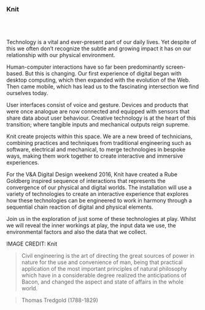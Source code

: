### Knit
<br />
<br />
<br />
Technology is a vital and ever-present part of our daily lives. Yet despite of this we often don’t recognize the subtle and growing impact it has on our relationship with our physical environment.
 
Human-computer interactions have so far been predominantly screen-based. But this is changing. Our first experience of digital began with desktop computing, which then expanded with the evolution of the Web. Then came mobile, which has lead us to the fascinating intersection we find ourselves today.
 
User interfaces consist of voice and gesture. Devices and products that were once analogue are now connected and equipped with sensors that share data about user behaviour. Creative technology is at the heart of this transition; where tangible inputs and mechanical outputs reign supreme.
 
Knit create projects within this space. We are a new breed of technicians, combining practices and techniques from traditional engineering such as software, electrical and mechanical, to merge technologies in bespoke ways, making them work together to create interactive and immersive experiences.
 
For the V&A Digital Design weekend 2016, Knit have created a Rube Goldberg inspired sequence of interactions that represents the convergence of our physical and digital worlds. The installation will use a variety of technologies to create an interactive experience that explores how these technologies can be engineered to work in harmony through a sequential chain reaction of digital and physical elements.
 
Join us in the exploration of just some of these technologies at play. Whilst we will reveal the inner workings at play, the input data we use, the environmental factors and also the data that we collect.

IMAGE CREDIT:
Knit 

> Civil engineering is the art of directing the great sources of power in nature for the use and convenience of man, being that practical application of the most important principles of natural philosophy which have in a considerable degree realized the anticipations of Bacon, and changed the aspect and state of affairs in the whole world.

> Thomas Tredgold (1788-1829)
